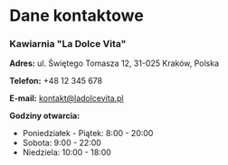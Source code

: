 # Dane kontaktowe
### **Kawiarnia "La Dolce Vita"**

**Adres:** ul. Świętego Tomasza 12, 31-025 Kraków, Polska

**Telefon:** +48 12 345 678

**E-mail:** [kontakt@ladolcevita.pl](mailto:kontakt@ladolcevita.pl)

**Godziny otwarcia:**
- Poniedziałek - Piątek: 8:00 - 20:00
- Sobota: 9:00 - 22:00
- Niedziela: 10:00 - 18:00
